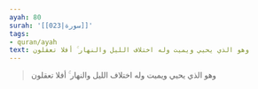 ```yaml
---
ayah: 80
surah: '[[023|سورة]]'
tags:
- quran/ayah
text: وهو الذي يحيي ويميت وله اختلاف الليل والنهار ۚ أفلا تعقلون
---
```

> وهو الذي يحيي ويميت وله اختلاف الليل والنهار ۚ أفلا تعقلون
